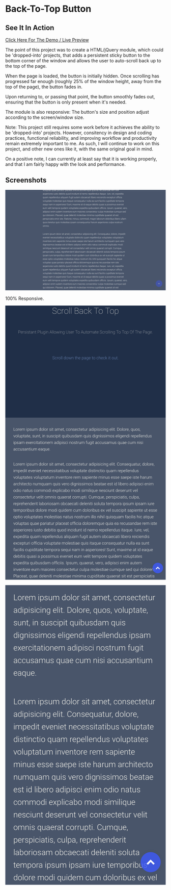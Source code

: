 Back-To-Top Button
==================

See It In Action
----------------

[Click Here For The Demo / Live Preview](https://matthewdanielbrown.com/dev/demo/back-to-top)

The point of this project was to create a HTML/jQuery module, which could be 'dropped-into' projects, that adds a persistent sticky button to the bottom corner of the window and allows the user to auto-scroll back up to the top of the page.

When the page is loaded, the button is initially hidden. Once scrolling has progressed far enough (roughly 25% of the window height, away from the top of the page), the button fades in.

Upon returning to, or passing that point, the button smoothly fades out, ensuring that the button is only present when it's needed.

The module is also responsive: The button's size and position adjust according to the screen/window size.

Note: This project still requires some work before it achieves the ability to be 'dropped-into' projects. However, consitency in design and coding practices, functional reliability, and improving workflow and productivity remain extremely important to me. As such, I will continue to work on this project, and other new ones like it, with the same original goal in mind.

On a positive note, I can currently at least say that it is working properly, and that I am fairly happy with the look and performance.

Screenshots
----------------

![alt text](https://raw.githubusercontent.com/mattdanielbrown/back-to-top/master/_docs/ScreenShot2.png "Back-To-Top Screenshot 1")

100% Responsive.

![alt text](https://raw.githubusercontent.com/mattdanielbrown/back-to-top/master/_docs/backtotop-mobile5.png "Back-To-Top Screenshot 3 (mobile size)")

![alt text](https://raw.githubusercontent.com/mattdanielbrown/back-to-top/master/_docs/backtotop-mobile3.png "Back-To-Top Screenshot 4 (mobile size 2)")
